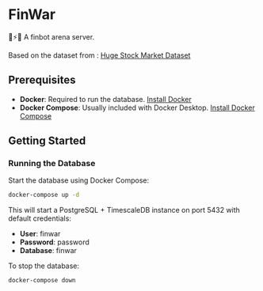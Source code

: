 # FinWar
🤖⚡️🤖 A finbot arena server.

Based on the dataset from : [Huge Stock Market Dataset](https://www.kaggle.com/datasets/borismarjanovic/price-volume-data-for-all-us-stocks-etfs/data)

## Prerequisites

- **Docker**: Required to run the database. [Install Docker](https://docs.docker.com/get-docker/)
- **Docker Compose**: Usually included with Docker Desktop. [Install Docker Compose](https://docs.docker.com/compose/install/)

## Getting Started

### Running the Database

Start the database using Docker Compose:

```bash
docker-compose up -d
```

This will start a PostgreSQL + TimescaleDB instance on port 5432 with default credentials:
- **User**: finwar
- **Password**: password
- **Database**: finwar

To stop the database:

```bash
docker-compose down
```

